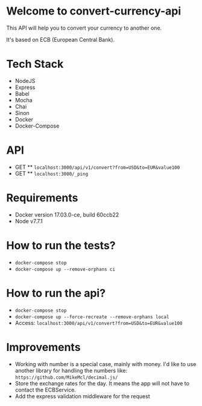 # Welcome to convert-currency-api

This API will help you to convert your currency to another one.

It's based on ECB (European Central Bank).

# Tech Stack

* NodeJS
* Express
* Babel
* Mocha
* Chai
* Sinon
* Docker
* Docker-Compose

# API

* GET
** `localhost:3000/api/v1/convert?from=USD&to=EUR&value100`
* GET
** `localhost:3000/_ping`

# Requirements

* Docker version 17.03.0-ce, build 60ccb22
* Node v7.7.1

# How to run the tests?

* `docker-compose stop`
* `docker-compose up --remove-orphans ci`

# How to run the api?

* `docker-compose stop`
* `docker-compose up --force-recreate --remove-orphans local`
* Access: `localhost:3000/api/v1/convert?from=USD&to=EUR&value100`

# Improvements

* Working with number is a special case, mainly with money. I'd like to use another library for handling the numbers like: `https://github.com/MikeMcl/decimal.js/`
* Store the exchange rates for the day. It means the app will not have to contact the ECBService.
* Add the express validation middleware for the request
